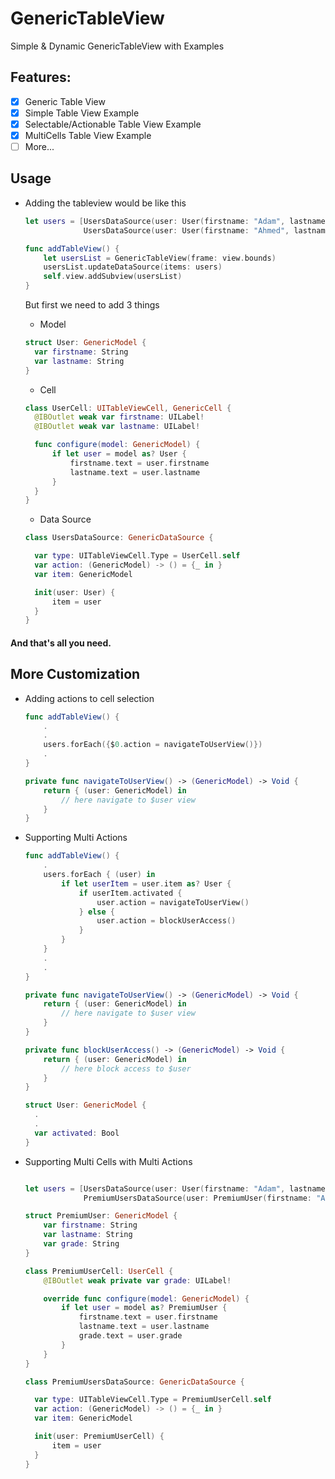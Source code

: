 # GenericTableView
Simple &amp; Dynamic GenericTableView with Examples

## Features:

- [x] Generic Table View
- [x] Simple Table View Example
- [x] Selectable/Actionable Table View Example
- [x] MultiCells Table View Example
- [ ] More...

## Usage
- Adding the tableview would be like this

  ```swift
  let users = [UsersDataSource(user: User(firstname: "Adam", lastname: "Meguid")),
               UsersDataSource(user: User(firstname: "Ahmed", lastname: "Ali"))]

  func addTableView() {
      let usersList = GenericTableView(frame: view.bounds)
      usersList.updateDataSource(items: users)
      self.view.addSubview(usersList)
  }
  ```
  
  But first we need to add 3 things
  
  - Model 
  
  ```swift
  struct User: GenericModel {
    var firstname: String
    var lastname: String
  } 
  ```  
  
  - Cell 
  
  ```swift
  class UserCell: UITableViewCell, GenericCell {
    @IBOutlet weak var firstname: UILabel!
    @IBOutlet weak var lastname: UILabel!

    func configure(model: GenericModel) {
        if let user = model as? User {
            firstname.text = user.firstname
            lastname.text = user.lastname
        }
    }
  }
  ```

  - Data Source
  
  ```swift
  class UsersDataSource: GenericDataSource {

    var type: UITableViewCell.Type = UserCell.self
    var action: (GenericModel) -> () = {_ in }
    var item: GenericModel

    init(user: User) {
        item = user
    }
  } 
  ```  
  
#### And that's all you need.
  
## More Customization

- Adding actions to cell selection

    ```swift
    func addTableView() {
        .
        .
        users.forEach({$0.action = navigateToUserView()})
        .
    }
    
    private func navigateToUserView() -> (GenericModel) -> Void {
        return { (user: GenericModel) in
            // here navigate to $user view
        }
    }
    ```
  
- Supporting Multi Actions

    ```swift
    func addTableView() {
        .
        users.forEach { (user) in
            if let userItem = user.item as? User {
                if userItem.activated {
                    user.action = navigateToUserView()
                } else {
                    user.action = blockUserAccess()
                }
            }
        }
        .
        .
    }
    
    private func navigateToUserView() -> (GenericModel) -> Void {
        return { (user: GenericModel) in
            // here navigate to $user view
        }
    }
    
    private func blockUserAccess() -> (GenericModel) -> Void {
        return { (user: GenericModel) in
            // here block access to $user
        }
    }
    
    struct User: GenericModel {
      .
      .
      var activated: Bool
    }
    ```
  
   
- Supporting Multi Cells with Multi Actions

    ```swift
    
    let users = [UsersDataSource(user: User(firstname: "Adam", lastname: "Meguid")),
                 PremiumUsersDataSource(user: PremiumUser(firstname: "Ahmed", lastname: "Ali", grade: "Class A"))]

    struct PremiumUser: GenericModel {
        var firstname: String
        var lastname: String
        var grade: String
    }

    class PremiumUserCell: UserCell {
        @IBOutlet weak private var grade: UILabel!

        override func configure(model: GenericModel) {
            if let user = model as? PremiumUser {
                firstname.text = user.firstname
                lastname.text = user.lastname
                grade.text = user.grade
            }
        }
    }

    class PremiumUsersDataSource: GenericDataSource {
    
      var type: UITableViewCell.Type = PremiumUserCell.self
      var action: (GenericModel) -> () = {_ in }
      var item: GenericModel
    
      init(user: PremiumUserCell) {
          item = user
      }
    } 
    ```
